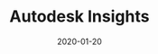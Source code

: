 ---
title: Autodesk Insights
date: 2020-01-20
company: Autodesk
byline: Led the transformation of a complex analytics platform into an accessible, visually compelling tool that synthesizes intricate data into clear, actionable insights for enterprise users
tags: [portfolio]
has_writeup: false
--- 